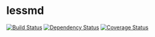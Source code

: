 # lessmd

[![Build Status](https://travis-ci.org/linuxenko/lessmd.svg?branch=master)](https://travis-ci.org/linuxenko/lessmd) [![Dependency Status](https://dependencyci.com/github/linuxenko/lessmd/badge)](https://dependencyci.com/github/linuxenko/lessmd) [![Coverage Status](https://coveralls.io/repos/github/linuxenko/lessmd/badge.svg)](https://coveralls.io/github/linuxenko/lessmd)


